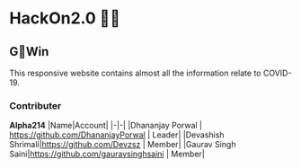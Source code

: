 # HackOn2.0 👨‍💻

## G🦠Win
This responsive website contains almost all the information relate to COVID-19.

### Contributer
**Alpha214**
|Name|Account|
|-|-|
|Dhananjay Porwal | https://github.com/DhananjayPorwal | Leader|
|Devashish Shrimali|https://github.com/Devzsz | Member|
|Gaurav Singh Saini|https://github.com/gauravsinghsaini | Member|
